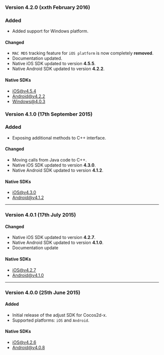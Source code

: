 ### Version 4.2.0 (xxth February 2016)
### Added
- Added support for Windows platform.

#### Changed
- `MAC MD5` tracking feature for `iOS platform` is now completely **removed**.
- Documentation updated.
- Native iOS SDK updated to version **4.5.5**.
- Native Android SDK updated to version **4.2.2**.

#### Native SDKs
- [iOS@v4.5.4][ios_sdk_v4.5.4]
- [Android@v4.2.2][android_sdk_v4.2.2]
- [Windows@4.0.3][windows_sdk_v4.0.3]

### Version 4.1.0 (17th September 2015)
### Added
- Exposing additional methods to C++ interface.

#### Changed
- Moving calls from Java code to C++.
- Native iOS SDK updated to version **4.3.0**.
- Native Android SDK updated to version **4.1.2**.

#### Native SDKs
- [iOS@v4.3.0][ios_sdk_v4.3.0]
- [Android@v4.1.2][android_sdk_v4.1.2]

---

### Version 4.0.1 (17th July 2015)
#### Changed
- Native iOS SDK updated to version **4.2.7**.
- Native Android SDK updated to version **4.1.0**.
- Documentation update

#### Native SDKs
- [iOS@v4.2.7][ios_sdk_v4.2.7]
- [Android@v4.1.0][android_sdk_v4.1.0]

---

### Version 4.0.0 (25th June 2015)
#### Added
- Initial release of the adjust SDK for Cocos2d-x.
- Supported platforms: `iOS` and `Android`.

#### Native SDKs
- [iOS@v4.2.6][ios_sdk_v4.2.6]
- [Android@v4.0.8][android_sdk_v4.0.8]

[ios_sdk_v4.2.6]: https://github.com/adjust/ios_sdk/tree/v4.2.6
[ios_sdk_v4.2.7]: https://github.com/adjust/ios_sdk/tree/v4.2.7
[ios_sdk_v4.3.0]: https://github.com/adjust/ios_sdk/tree/v4.3.0
[ios_sdk_v4.5.4]: https://github.com/adjust/ios_sdk/tree/v4.5.4

[android_sdk_v4.0.8]: https://github.com/adjust/android_sdk/tree/v4.0.8
[android_sdk_v4.1.0]: https://github.com/adjust/android_sdk/tree/v4.1.0
[android_sdk_v4.1.2]: https://github.com/adjust/android_sdk/tree/v4.1.2
[android_sdk_v4.2.2]: https://github.com/adjust/android_sdk/tree/v4.2.2

[windows_sdk_v4.0.3]: https://github.com/adjust/windows_sdk/tree/v4.0.3

